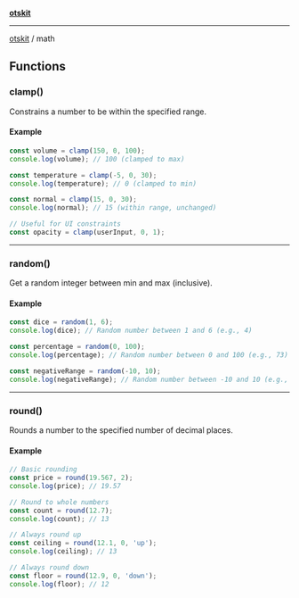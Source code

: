 [**otskit**](README.md)

***

[otskit](README.md) / math

## Functions

### clamp()

Constrains a number to be within the specified range.

#### Example

```ts
const volume = clamp(150, 0, 100);
console.log(volume); // 100 (clamped to max)

const temperature = clamp(-5, 0, 30);
console.log(temperature); // 0 (clamped to min)

const normal = clamp(15, 0, 30);
console.log(normal); // 15 (within range, unchanged)

// Useful for UI constraints
const opacity = clamp(userInput, 0, 1);
```

***

### random()

Get a random integer between min and max (inclusive).

#### Example

```ts
const dice = random(1, 6);
console.log(dice); // Random number between 1 and 6 (e.g., 4)

const percentage = random(0, 100);
console.log(percentage); // Random number between 0 and 100 (e.g., 73)

const negativeRange = random(-10, 10);
console.log(negativeRange); // Random number between -10 and 10 (e.g., -3)
```

***

### round()

Rounds a number to the specified number of decimal places.

#### Example

```ts
// Basic rounding
const price = round(19.567, 2);
console.log(price); // 19.57

// Round to whole numbers
const count = round(12.7);
console.log(count); // 13

// Always round up
const ceiling = round(12.1, 0, 'up');
console.log(ceiling); // 13

// Always round down
const floor = round(12.9, 0, 'down');
console.log(floor); // 12
```
